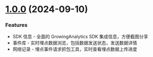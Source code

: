 # [1.0.0](https://github.com/growingio/growingio-sdk-harmonyos/tree/giokit-1.0.0) (2024-09-10)

### Features

* SDK 信息 - 全面的 GrowingAnalytics SDK 集成信息，方便截图分享
* 事件库 - 实时埋点数据浏览，包括数据发送状态，发送数据详情
* 网络记录 - 埋点事件请求抓包工具，实时查看埋点数据上传进度